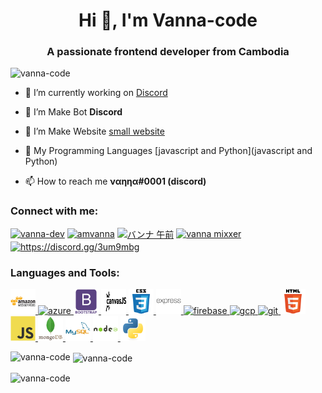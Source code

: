 <h1 align="center">Hi 👋, I'm Vanna-code</h1>
<h3 align="center">A passionate frontend developer from Cambodia</h3>

<p align="left"> <img src="https://komarev.com/ghpvc/?username=vanna-code&label=Profile%20views&color=ff0000&style=flat" alt="vanna-code" /> </p>

- 🔭 I’m currently working on [Discord](https://discord.gg/3um9mbg)

- 👯 I’m Make Bot **Discord**

- 🤝 I’m Make Website [small website](https://assylibot.netlify.app/)

- 📝 My Programming Languages [javascript and Python](javascript and Python)

- 📫 How to reach me **ναηηα#0001 (discord)**

<h3 align="left">Connect with me:</h3>
<p align="left">
<a href="https://dev.to/vanna-dev" target="blank"><img align="center" src="https://cdn.jsdelivr.net/npm/simple-icons@3.0.1/icons/dev-dot-to.svg" alt="vanna-dev" height="30" width="40" /></a>
<a href="https://twitter.com/amvanna" target="blank"><img align="center" src="https://raw.githubusercontent.com/rahuldkjain/github-profile-readme-generator/master/src/images/icons/Social/twitter.svg" alt="amvanna" height="30" width="40" /></a>
<a href="https://fb.com/バンナ 午前" target="blank"><img align="center" src="https://raw.githubusercontent.com/rahuldkjain/github-profile-readme-generator/master/src/images/icons/Social/facebook.svg" alt="バンナ 午前" height="30" width="40" /></a>
<a href="https://www.youtube.com/c/vanna mixxer" target="blank"><img align="center" src="https://raw.githubusercontent.com/rahuldkjain/github-profile-readme-generator/master/src/images/icons/Social/youtube.svg" alt="vanna mixxer" height="30" width="40" /></a>
<a href="https://discord.gg/https://discord.gg/3um9mbg" target="blank"><img align="center" src="https://raw.githubusercontent.com/rahuldkjain/github-profile-readme-generator/master/src/images/icons/Social/discord.svg" alt="https://discord.gg/3um9mbg" height="30" width="40" /></a>
</p>

<h3 align="left">Languages and Tools:</h3>
<p align="left"> <a href="https://aws.amazon.com" target="_blank"> <img src="https://raw.githubusercontent.com/devicons/devicon/master/icons/amazonwebservices/amazonwebservices-original-wordmark.svg" alt="aws" width="40" height="40"/> </a> <a href="https://azure.microsoft.com/en-in/" target="_blank"> <img src="https://www.vectorlogo.zone/logos/microsoft_azure/microsoft_azure-icon.svg" alt="azure" width="40" height="40"/> </a> <a href="https://getbootstrap.com" target="_blank"> <img src="https://raw.githubusercontent.com/devicons/devicon/master/icons/bootstrap/bootstrap-plain-wordmark.svg" alt="bootstrap" width="40" height="40"/> </a> <a href="https://canvasjs.com" target="_blank"> <img src="https://raw.githubusercontent.com/Hardik0307/Hardik0307/master/assets/canvasjs-charts.svg" alt="canvasjs" width="40" height="40"/> </a> <a href="https://www.w3schools.com/css/" target="_blank"> <img src="https://raw.githubusercontent.com/devicons/devicon/master/icons/css3/css3-original-wordmark.svg" alt="css3" width="40" height="40"/> </a> <a href="https://expressjs.com" target="_blank"> <img src="https://raw.githubusercontent.com/devicons/devicon/master/icons/express/express-original-wordmark.svg" alt="express" width="40" height="40"/> </a> <a href="https://firebase.google.com/" target="_blank"> <img src="https://www.vectorlogo.zone/logos/firebase/firebase-icon.svg" alt="firebase" width="40" height="40"/> </a> <a href="https://cloud.google.com" target="_blank"> <img src="https://www.vectorlogo.zone/logos/google_cloud/google_cloud-icon.svg" alt="gcp" width="40" height="40"/> </a> <a href="https://git-scm.com/" target="_blank"> <img src="https://www.vectorlogo.zone/logos/git-scm/git-scm-icon.svg" alt="git" width="40" height="40"/> </a> <a href="https://www.w3.org/html/" target="_blank"> <img src="https://raw.githubusercontent.com/devicons/devicon/master/icons/html5/html5-original-wordmark.svg" alt="html5" width="40" height="40"/> </a> <a href="https://developer.mozilla.org/en-US/docs/Web/JavaScript" target="_blank"> <img src="https://raw.githubusercontent.com/devicons/devicon/master/icons/javascript/javascript-original.svg" alt="javascript" width="40" height="40"/> </a> <a href="https://www.mongodb.com/" target="_blank"> <img src="https://raw.githubusercontent.com/devicons/devicon/master/icons/mongodb/mongodb-original-wordmark.svg" alt="mongodb" width="40" height="40"/> </a> <a href="https://www.mysql.com/" target="_blank"> <img src="https://raw.githubusercontent.com/devicons/devicon/master/icons/mysql/mysql-original-wordmark.svg" alt="mysql" width="40" height="40"/> </a> <a href="https://nodejs.org" target="_blank"> <img src="https://raw.githubusercontent.com/devicons/devicon/master/icons/nodejs/nodejs-original-wordmark.svg" alt="nodejs" width="40" height="40"/> </a> <a href="https://www.python.org" target="_blank"> <img src="https://raw.githubusercontent.com/devicons/devicon/master/icons/python/python-original.svg" alt="python" width="40" height="40"/> </a> </p>

<p><img align="left" src="https://github-readme-stats.vercel.app/api/top-langs?username=vanna-code&show_icons=true&theme=dark&text_color=00fbff&bg_color=5c5c5c&locale=en&layout=compact" alt="vanna-code" /></p>

<p>&nbsp;<img align="center" src="https://github-readme-stats.vercel.app/api?username=vanna-code&show_icons=true&theme=radical&locale=en" alt="vanna-code" /></p>

<p><img align="center" src="https://github-readme-streak-stats.herokuapp.com/?user=vanna-code&" alt="vanna-code" /></p>

